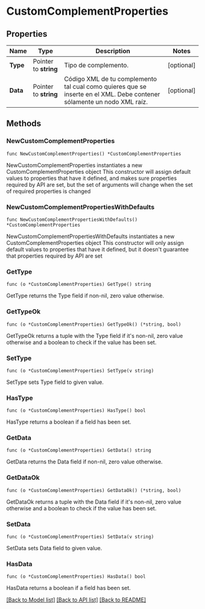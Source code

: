 # CustomComplementProperties

## Properties

Name | Type | Description | Notes
------------ | ------------- | ------------- | -------------
**Type** | Pointer to **string** | Tipo de complemento. | [optional] 
**Data** | Pointer to **string** | Código XML de tu complemento tal cual como quieres que se inserte en el XML. Debe contener sólamente un nodo XML raíz. | [optional] 

## Methods

### NewCustomComplementProperties

`func NewCustomComplementProperties() *CustomComplementProperties`

NewCustomComplementProperties instantiates a new CustomComplementProperties object
This constructor will assign default values to properties that have it defined,
and makes sure properties required by API are set, but the set of arguments
will change when the set of required properties is changed

### NewCustomComplementPropertiesWithDefaults

`func NewCustomComplementPropertiesWithDefaults() *CustomComplementProperties`

NewCustomComplementPropertiesWithDefaults instantiates a new CustomComplementProperties object
This constructor will only assign default values to properties that have it defined,
but it doesn't guarantee that properties required by API are set

### GetType

`func (o *CustomComplementProperties) GetType() string`

GetType returns the Type field if non-nil, zero value otherwise.

### GetTypeOk

`func (o *CustomComplementProperties) GetTypeOk() (*string, bool)`

GetTypeOk returns a tuple with the Type field if it's non-nil, zero value otherwise
and a boolean to check if the value has been set.

### SetType

`func (o *CustomComplementProperties) SetType(v string)`

SetType sets Type field to given value.

### HasType

`func (o *CustomComplementProperties) HasType() bool`

HasType returns a boolean if a field has been set.

### GetData

`func (o *CustomComplementProperties) GetData() string`

GetData returns the Data field if non-nil, zero value otherwise.

### GetDataOk

`func (o *CustomComplementProperties) GetDataOk() (*string, bool)`

GetDataOk returns a tuple with the Data field if it's non-nil, zero value otherwise
and a boolean to check if the value has been set.

### SetData

`func (o *CustomComplementProperties) SetData(v string)`

SetData sets Data field to given value.

### HasData

`func (o *CustomComplementProperties) HasData() bool`

HasData returns a boolean if a field has been set.


[[Back to Model list]](../README.md#documentation-for-models) [[Back to API list]](../README.md#documentation-for-api-endpoints) [[Back to README]](../README.md)


